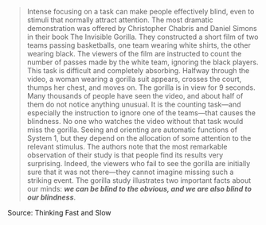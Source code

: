 > Intense focusing on a task can make people effectively blind, even to stimuli that normally attract attention. The most dramatic demonstration was offered by Christopher Chabris and Daniel Simons in their book The Invisible Gorilla. They constructed a short film of two teams passing basketballs, one team wearing white shirts, the other wearing black. The viewers of the film are instructed to count the number of passes made by the white team, ignoring the black players. This task is difficult and completely absorbing. Halfway through the video, a woman wearing a gorilla suit appears, crosses the court, thumps her chest, and moves on. The gorilla is in view for 9 seconds. Many thousands of people have seen the video, and about half of them do not notice anything unusual. It is the counting task—and especially the instruction to ignore one of the teams—that causes the blindness. No one who watches the video without that task would miss the gorilla. Seeing and orienting are automatic functions of System 1, but they depend on the allocation of some attention to the relevant stimulus. The authors note that the most remarkable observation of their study is that people find its results very surprising. Indeed, the viewers who fail to see the gorilla are initially sure that it was not there—they cannot imagine missing such a striking event. The gorilla study illustrates two important facts about our minds: ***we can be blind to the obvious, and we are also blind to our blindness***.

Source: Thinking Fast and Slow